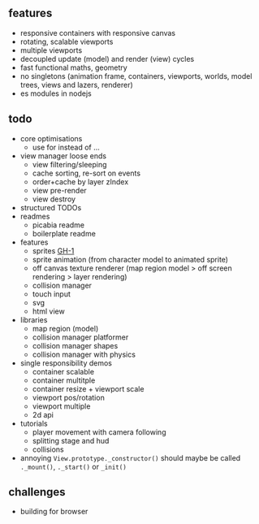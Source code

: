 
## features
- responsive containers with responsive canvas
- rotating, scalable viewports
- multiple viewports
- decoupled update (model) and render (view) cycles
- fast functional maths, geometry
- no singletons (animation frame, containers, viewports, worlds, model trees, views and lazers, renderer)
- es modules in nodejs


## todo

- core optimisations
  - use for instead of ...
- view manager loose ends
  - view filtering/sleeping
  - cache sorting, re-sort on events
  - order+cache by layer zIndex
  - view pre-render
  - view destroy
- structured TODOs
- readmes
  - picabia readme
  - boilerplate readme
- features
  - sprites [GH-1](https://github.com/picabia/picabia/issues/1)
  - sprite animation (from character model to animated sprite)
  - off canvas texture renderer (map region model > off screen rendering > layer rendering)
  - collision manager
  - touch input
  - svg
  - html view
- libraries
  - map region (model)
  - collision manager platformer
  - collision manager shapes
  - collision manager with physics
- single responsibility demos
  - container scalable
  - container multitple
  - container resize + viewport scale
  - viewport pos/rotation
  - viewport multiple
  - 2d api
- tutorials
  - player movement with camera following
  - splitting stage and hud
  - collisions
- annoying `View.prototype._constructor()` should maybe be called `._mount()`, `._start()` or `_init()`

## challenges
- building for browser <script>
- performance
- garbage collection
- gpu acceleration
- webgl texture uploading
- 3d
- wrapping for mobile
- integrating mobile input
- integrating browser media (mic/camera)
- view filtering/sleeping in run-time
- immutable state and replayability

## questions

- use typescript
- not using OO at all


## performance (checked)

- loop vs forEach https://jsperf.com/foreach-vs-loop/77
- for ++ vs while -- https://jsperf.com/for-vs-while-array (because https://gamealchemist.wordpress.com/2013/05/01/lets-get-those-javascript-arrays-to-work-fast/)

## performance ideas

- arrays - https://gamealchemist.wordpress.com/2013/05/01/lets-get-those-javascript-arrays-to-work-fast/


## develpoment notes

### (sym)linking picabia libraries in demos/games/apps

1) `git clone git@github.com:picabia/picabia.git`
2) create global symlink
- in the dir do `npm link`
- this creates a symlink on /usr/local/lib/node_modules/... a.k.a a global node module
3) in the directory of the game/demo/application
- after `npm install`
- run `npm link @picabia/picabia`
- this creates a local link to the global one
